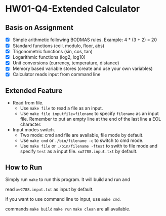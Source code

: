 # HW01-Q4-Extended Calculator

## Basis on Assignment
- [x] Simple arithmetic following BODMAS rules. Example: 4 * (3 + 2) = 20  
- [x] Standard functions (ceil, modulo, ﬂoor, abs)
- [x] Trigonometric functions (sin, cos, tan)
- [x] Logarithmic functions (log2, log10)
- [x] Unit conversions (currency, temperature, distance)
- [x] Memory based variable stores (create and use your own variables)
- [x] Calculator reads input from command line

## Extended Feature

- Read from file. 
  - Use `make file` to read a file as an input.
  - Use `make file inputfile=filename` to specify `filename` as an input file. Remember to put an empty line at the end of the last line a EOL character.
- Input modes switch.
  - Two mode: cmd and file are available, file mode by default.
  - Use `make cmd` or `./bin/filename -c` to switch to cmd mode.
  - Use `make file` or `./bin/filename -ftest` to swith to file mode and specify `test` as a input file. `xw2788.input.txt` by default. 



## How to Run
Simply run `make` to run this program. It will build and run and 

read `xw2788.input.txt` as input by default. 

If you want to use command line to input, use `make cmd`. 


commands `make build` `make run` `make clean` are all available. 